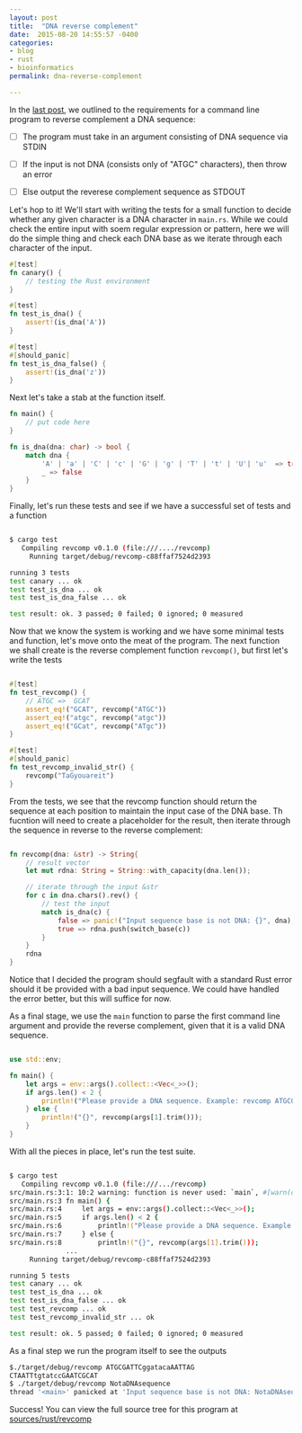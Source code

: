 ```yaml
---
layout: post
title:  "DNA reverse complement"
date:  2015-08-20 14:55:57 -0400
categories:
- blog
- rust
- bioinformatics
permalink: dna-reverse-complement

---
```


In the [last post](getting-started), we outlined to the requirements for a command line program to reverse complement a DNA sequence: 

- [ ] The program must take in an argument consisting of DNA sequence via STDIN 
- [ ] If the input is not DNA (consists only of "ATGC" characters), then throw an error
- [ ] Else output the reverese complement sequence as STDOUT


Let's hop to it! We'll start with writing the tests for a small function to decide whether any given character is a DNA character in `main.rs`. While we could check the entire input with soem regular expression or pattern, here we will do the simple thing and check each DNA base as we iterate through each character of the input. 

```rust
#[test]
fn canary() {
    // testing the Rust environment
}

#[test]
fn test_is_dna() {
    assert!(is_dna('A'))
}

#[test]
#[should_panic]
fn test_is_dna_false() {
    assert!(is_dna('z'))
}

```

Next let's take a stab at the function itself. 

```rust 
fn main() {
    // put code here
}

fn is_dna(dna: char) -> bool {
    match dna {
        'A' | 'a' | 'C' | 'c' | 'G' | 'g' | 'T' | 't' | 'U'| 'u'  => true,
        _ => false
    }
}

```

Finally, let's run these tests and see if we have a successful set of tests and a function

```bash 

$ cargo test
   Compiling revcomp v0.1.0 (file:///..../revcomp)
     Running target/debug/revcomp-c88ffaf7524d2393

running 3 tests
test canary ... ok
test test_is_dna ... ok
test test_is_dna_false ... ok

test result: ok. 3 passed; 0 failed; 0 ignored; 0 measured

```

Now that we know the system is working and we have some minimal tests and function, let's move onto the meat of the program. The next function we shall create is the  reverse complement function `revcomp()`, but first let's write the tests

```rust 

#[test]
fn test_revcomp() {
    // ATGC =>  GCAT
    assert_eq!("GCAT", revcomp("ATGC"))
    assert_eq!("atgc", revcomp("atgc"))
    assert_eq!("GCat", revcomp("ATgc"))
}

#[test]
#[should_panic]
fn test_revcomp_invalid_str() {
    revcomp("TaGyouareit")
}

```

From the tests, we see that the revcomp function should return the sequence at each position to maintain the input case of the DNA base. Th fucntion will need to create a placeholder for the result, then iterate through the sequence in reverse to the reverse complement:

```rust

fn revcomp(dna: &str) -> String{
    // result vector
    let mut rdna: String = String::with_capacity(dna.len()); 

    // iterate through the input &str
    for c in dna.chars().rev() {
        // test the input
        match is_dna(c) {
            false => panic!("Input sequence base is not DNA: {}", dna),
            true => rdna.push(switch_base(c))
        }
    }
    rdna
}

```

Notice that I decided the program should segfault with a standard Rust error should it be provided with a bad input sequence. We could have handled the error better, but this will suffice for now. 

As a final stage, we use the `main` function to parse the first command line argument and provide the reverse complement, given that it is a valid DNA sequence.

```rust

use std::env;

fn main() {
    let args = env::args().collect::<Vec<_>>();
    if args.len() < 2 {
        println!("Please provide a DNA sequence. Example: revcomp ATGCGATTCGA");
    } else {
        println!("{}", revcomp(args[1].trim()));
    }
}

```

With all the pieces in place, let's run the test suite. 

```bash

$ cargo test
   Compiling revcomp v0.1.0 (file:///.../revcomp)
src/main.rs:3:1: 10:2 warning: function is never used: `main`, #[warn(dead_code)] on by default
src/main.rs:3 fn main() {
src/main.rs:4     let args = env::args().collect::<Vec<_>>();
src/main.rs:5     if args.len() < 2 {
src/main.rs:6         println!("Please provide a DNA sequence. Example: revcomp ATGCGATTCGA");
src/main.rs:7     } else {
src/main.rs:8         println!("{}", revcomp(args[1].trim()));
              ...
     Running target/debug/revcomp-c88ffaf7524d2393

running 5 tests
test canary ... ok
test test_is_dna ... ok
test test_is_dna_false ... ok
test test_revcomp ... ok
test test_revcomp_invalid_str ... ok

test result: ok. 5 passed; 0 failed; 0 ignored; 0 measured

```

As a final step we run the program itself to see the outputs

```bash 
$./target/debug/revcomp ATGCGATTCggatacaAATTAG
CTAATTtgtatccGAATCGCAT
$ ./target/debug/revcomp NotaDNAsequence
thread '<main>' panicked at 'Input sequence base is not DNA: NotaDNAsequence', src/main.rs:23
```

Success! You can view the full source tree for this program at [sources/rust/revcomp](https://github.com/delagoya/rusty-bio/tree/gh-pages/sources/rust/revcomp)
